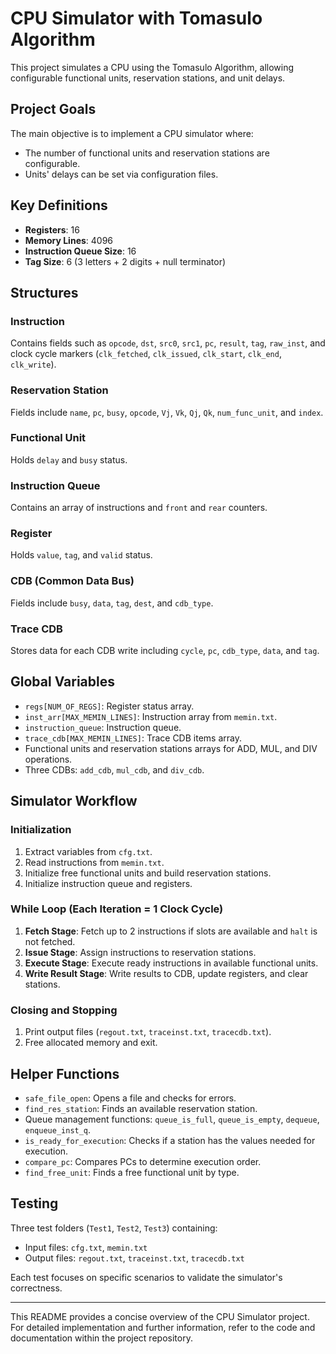 # CPU Simulator with Tomasulo Algorithm

This project simulates a CPU using the Tomasulo Algorithm, allowing configurable functional units, reservation stations, and unit delays.

## Project Goals
The main objective is to implement a CPU simulator where:
- The number of functional units and reservation stations are configurable.
- Units' delays can be set via configuration files.

## Key Definitions
- **Registers**: 16
- **Memory Lines**: 4096
- **Instruction Queue Size**: 16
- **Tag Size**: 6 (3 letters + 2 digits + null terminator)

## Structures
### Instruction
Contains fields such as `opcode`, `dst`, `src0`, `src1`, `pc`, `result`, `tag`, `raw_inst`, and clock cycle markers (`clk_fetched`, `clk_issued`, `clk_start`, `clk_end`, `clk_write`).

### Reservation Station
Fields include `name`, `pc`, `busy`, `opcode`, `Vj`, `Vk`, `Qj`, `Qk`, `num_func_unit`, and `index`.

### Functional Unit
Holds `delay` and `busy` status.

### Instruction Queue
Contains an array of instructions and `front` and `rear` counters.

### Register
Holds `value`, `tag`, and `valid` status.

### CDB (Common Data Bus)
Fields include `busy`, `data`, `tag`, `dest`, and `cdb_type`.

### Trace CDB
Stores data for each CDB write including `cycle`, `pc`, `cdb_type`, `data`, and `tag`.

## Global Variables
- `regs[NUM_OF_REGS]`: Register status array.
- `inst_arr[MAX_MEMIN_LINES]`: Instruction array from `memin.txt`.
- `instruction_queue`: Instruction queue.
- `trace_cdb[MAX_MEMIN_LINES]`: Trace CDB items array.
- Functional units and reservation stations arrays for ADD, MUL, and DIV operations.
- Three CDBs: `add_cdb`, `mul_cdb`, and `div_cdb`.

## Simulator Workflow
### Initialization
1. Extract variables from `cfg.txt`.
2. Read instructions from `memin.txt`.
3. Initialize free functional units and build reservation stations.
4. Initialize instruction queue and registers.

### While Loop (Each Iteration = 1 Clock Cycle)
1. **Fetch Stage**: Fetch up to 2 instructions if slots are available and `halt` is not fetched.
2. **Issue Stage**: Assign instructions to reservation stations.
3. **Execute Stage**: Execute ready instructions in available functional units.
4. **Write Result Stage**: Write results to CDB, update registers, and clear stations.

### Closing and Stopping
1. Print output files (`regout.txt`, `traceinst.txt`, `tracecdb.txt`).
2. Free allocated memory and exit.

## Helper Functions
- `safe_file_open`: Opens a file and checks for errors.
- `find_res_station`: Finds an available reservation station.
- Queue management functions: `queue_is_full`, `queue_is_empty`, `dequeue`, `enqueue_inst_q`.
- `is_ready_for_execution`: Checks if a station has the values needed for execution.
- `compare_pc`: Compares PCs to determine execution order.
- `find_free_unit`: Finds a free functional unit by type.

## Testing
Three test folders (`Test1`, `Test2`, `Test3`) containing:
- Input files: `cfg.txt`, `memin.txt`
- Output files: `regout.txt`, `traceinst.txt`, `tracecdb.txt`

Each test focuses on specific scenarios to validate the simulator's correctness.

---

This README provides a concise overview of the CPU Simulator project. For detailed implementation and further information, refer to the code and documentation within the project repository.
